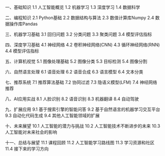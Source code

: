 一、基础知识
1.1 人工智能概览
1.2 机器学习
1.3 深度学习
1.4 数据科学

二、编程知识
2.1 Python基础
2.2 数据结构与算法
2.3 数值计算库Numpy
2.4 数据操作库Pandas

三、机器学习基础
3.1 回归问题
3.2 分类问题
3.3 聚类问题
3.4 模型评估指标

四、深度学习基础
4.1 神经网络
4.2 卷积神经网络(CNN)
4.3 循环神经网络(RNN)
4.4 模型评估指标

五、计算机视觉
5.1 图像处理基础
5.2 图像分类
5.3 目标检测
5.4 图像分割

六、自然语言处理
6.1 语音处理
6.2 语音合成
6.3 语言模型
6.4 文本分类

七、推荐系统
7.1 推荐算法基础
7.2 协同过滤
7.3 隐语义模型(LFM)
7.4 神经网络推荐

八、AI应用实战
8.1 人脸识别
8.2 语音识别
8.3 机器翻译
8.4 自动驾驶

九、扩展应用
9.1 基于搜索引擎的智能问答
9.2 基于自然语言的机器学习交互平台
9.3 自动化代码生成
9.4 其他人工智能领域的扩展

十、未来展望
10.1 人工智能的潜力与挑战
10.2 人工智能技术不断进步的未来
10.3 人工智能对未来社会的影响

十一、总结与展望
11.1 课程回顾
11.2 人工智能学习路线图
11.3 学习资源和社区
11.4 接下来的学习方向

